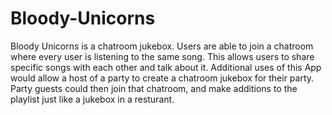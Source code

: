 # Bloody-Unicorns
Bloody Unicorns is a chatroom jukebox. Users are able to join a chatroom where every user is listening to the same song. This allows users to share specific songs with each other and talk about it.
Additional uses of this App would allow a host of a party to create a chatroom jukebox for their party. Party guests could then join that chatroom, and make additions to the playlist just like a jukebox in a resturant.
